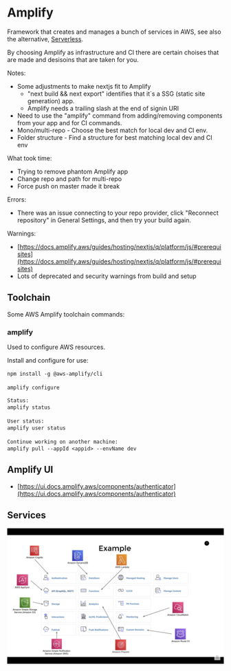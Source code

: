 # Amplify
Framework that creates and manages a bunch of services in AWS, see also the alternative, [Serverless](https://www.serverless.com/).

By choosing Amplify as infrastructure and CI there are certain choises that are made and desisoins that are taken for you.

Notes:
* Some adjustments to make nextjs fit to Amplify
  * "next build && next export" identifies that it´s a SSG (static site generation) app.
  * Amplify needs a trailing slash at the end of signin URI 
* Need to use the "amplify" command from adding/removing components from your app and for CI commands.
* Mono/multi-repo - Choose the best match for local dev and CI env.
* Folder structure - Find a structure for best matching local dev and CI env

What took time:
* Trying to remove phantom Amplify app
* Change repo and path for multi-repo
* Force push on master made it break

Errors:
* There was an issue connecting to your repo provider, click "Reconnect repository" in General Settings, and then try your build again.


Warnings:
* [https://docs.amplify.aws/guides/hosting/nextjs/q/platform/js/#prerequisites](https://docs.amplify.aws/guides/hosting/nextjs/q/platform/js/#prerequisites)
* Lots of deprecated and security warnings from build and setup

## Toolchain
Some AWS Amplify toolchain commands:

### amplify
Used to configure AWS resources.

Install and configure for use:
```
npm install -g @aws-amplify/cli

amplify configure
```

```
Status:
amplify status

User status:
amplify user status

Continue working on another machine:
amplify pull --appId <appid> --envName dev
```

## Amplify UI
* [https://ui.docs.amplify.aws/components/authenticator](https://ui.docs.amplify.aws/components/authenticator)

## Services
![Amplify](amplify.png)

